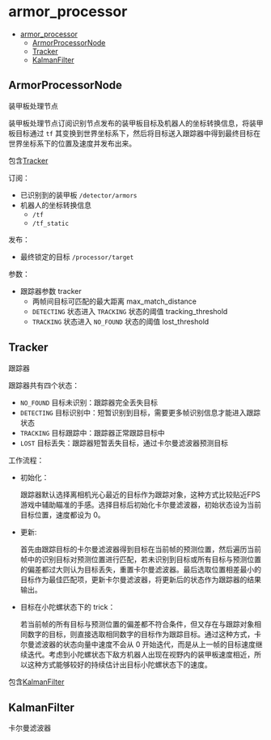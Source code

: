 # armor_processor

- [armor_processor](#armor_processor)
  - [ArmorProcessorNode](#armorprocessornode)
  - [Tracker](#tracker)
  - [KalmanFilter](#kalmanfilter)

## ArmorProcessorNode
装甲板处理节点

装甲板处理节点订阅识别节点发布的装甲板目标及机器人的坐标转换信息，将装甲板目标通过 `tf` 其变换到世界坐标系下，然后将目标送入跟踪器中得到最终目标在世界坐标系下的位置及速度并发布出来。

包含[Tracker](#tracker)

订阅：
- 已识别到的装甲板 `/detector/armors`
- 机器人的坐标转换信息
  - `/tf`
  - `/tf_static`

发布：
- 最终锁定的目标 `/processor/target`

参数：
- 跟踪器参数 tracker
  - 两帧间目标可匹配的最大距离 max_match_distance
  - `DETECTING` 状态进入 `TRACKING` 状态的阈值 tracking_threshold
  - `TRACKING` 状态进入 `NO_FOUND` 状态的阈值 lost_threshold

## Tracker
跟踪器

跟踪器共有四个状态：
- `NO_FOUND` 目标未识别：跟踪器完全丢失目标
- `DETECTING` 目标识别中：短暂识别到目标，需要更多帧识别信息才能进入跟踪状态
- `TRACKING` 目标跟踪中：跟踪器正常跟踪目标中
- `LOST` 目标丢失：跟踪器短暂丢失目标，通过卡尔曼滤波器预测目标

工作流程：

- 初始化：

  跟踪器默认选择离相机光心最近的目标作为跟踪对象，这种方式比较贴近FPS游戏中辅助瞄准的手感。选择目标后初始化卡尔曼滤波器，初始状态设为当前目标位置，速度都设为 0。

- 更新:

  首先由跟踪目标的卡尔曼滤波器得到目标在当前帧的预测位置，然后遍历当前帧中的识别目标对预测位置进行匹配，若未识别到目标或所有目标与预测位置的偏差都过大则认为目标丢失，重置卡尔曼滤波器。最后选取位置相差最小的目标作为最佳匹配项，更新卡尔曼滤波器，将更新后的状态作为跟踪器的结果输出。

- 目标在小陀螺状态下的 trick：

  若当前帧的所有目标与预测位置的偏差都不符合条件，但又存在与跟踪对象相同数字的目标，则直接选取相同数字的目标作为跟踪目标。通过这种方式，卡尔曼滤波器的状态向量中速度不会从 0 开始迭代，而是从上一帧的目标速度继续迭代。考虑到小陀螺状态下敌方机器人出现在视野内的装甲板速度相近，所以这种方式能够较好的持续估计出目标小陀螺状态下的速度。

包含[KalmanFilter](#kalmanfilter)

## KalmanFilter
卡尔曼滤波器
